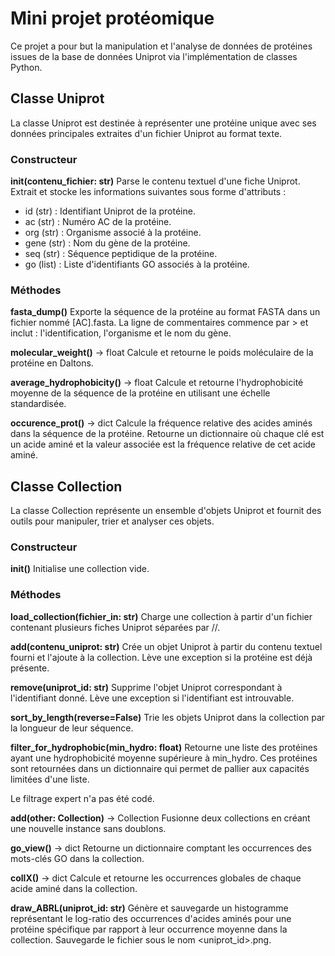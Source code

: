 # Mini projet protéomique

Ce projet a pour but la manipulation et l'analyse de données de protéines issues de la base de données Uniprot via l'implémentation de classes Python.

## Classe Uniprot

La classe Uniprot est destinée à représenter une protéine unique avec ses données principales extraites d'un fichier Uniprot au format texte.

### Constructeur

**init(contenu_fichier: str)**
Parse le contenu textuel d'une fiche Uniprot.
Extrait et stocke les informations suivantes sous forme d'attributs :

- id (str) : Identifiant Uniprot de la protéine.
- ac (str) : Numéro AC de la protéine.
- org (str) : Organisme associé à la protéine.
- gene (str) : Nom du gène de la protéine.
- seq (str) : Séquence peptidique de la protéine.
- go (list) : Liste d'identifiants GO associés à la protéine.

### Méthodes

**fasta_dump()**
Exporte la séquence de la protéine au format FASTA dans un fichier nommé [AC].fasta.
La ligne de commentaires commence par > et inclut : l'identification, l'organisme et le nom du gène.

**molecular_weight()** -> float
Calcule et retourne le poids moléculaire de la protéine en Daltons.

**average_hydrophobicity()** -> float
Calcule et retourne l'hydrophobicité moyenne de la séquence de la protéine en utilisant une échelle standardisée.

**occurence_prot()** -> dict
Calcule la fréquence relative des acides aminés dans la séquence de la protéine.
Retourne un dictionnaire où chaque clé est un acide aminé et la valeur associée est la fréquence relative de cet acide aminé.

## Classe Collection

La classe Collection représente un ensemble d'objets Uniprot et fournit des outils pour manipuler, trier et analyser ces objets.

### Constructeur

**init()**
Initialise une collection vide.

### Méthodes

**load_collection(fichier_in: str)**
Charge une collection à partir d'un fichier contenant plusieurs fiches Uniprot séparées par //.

**add(contenu_uniprot: str)**
Crée un objet Uniprot à partir du contenu textuel fourni et l'ajoute à la collection.
Lève une exception si la protéine est déjà présente.

**remove(uniprot_id: str)**
Supprime l'objet Uniprot correspondant à l'identifiant donné.
Lève une exception si l'identifiant est introuvable.

**sort_by_length(reverse=False)**
Trie les objets Uniprot dans la collection par la longueur de leur séquence.

**filter_for_hydrophobic(min_hydro: float)**
Retourne une liste des protéines ayant une hydrophobicité moyenne supérieure à min_hydro.
Ces protéines sont retournées dans un dictionnaire qui permet de pallier aux capacités limitées d'une liste.

Le filtrage expert n'a pas été codé.

**add(other: Collection)** -> Collection
Fusionne deux collections en créant une nouvelle instance sans doublons.

**go_view()** -> dict
Retourne un dictionnaire comptant les occurrences des mots-clés GO dans la collection.

**collX()** -> dict
Calcule et retourne les occurrences globales de chaque acide aminé dans la collection.

**draw_ABRL(uniprot_id: str)**
Génère et sauvegarde un histogramme représentant le log-ratio des occurrences d'acides aminés pour une protéine spécifique par rapport à leur occurrence moyenne dans la collection.
Sauvegarde le fichier sous le nom <uniprot_id>.png.
